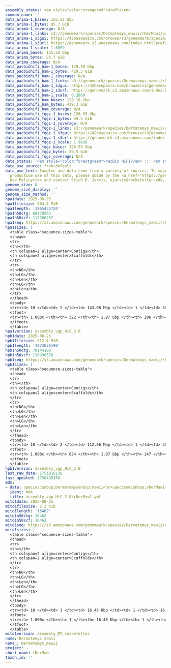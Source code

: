 ```yaml
---
assembly_status: <em style="color:orangered">Draft</em>
common_name: ''
data_arima-1_bases: 155.52 Gbp
data_arima-1_bytes: 85.7 GiB
data_arima-1_coverage: N/A
data_arima-1_links: s3://genomeark/species/Dermatemys_mawii/rDerMaw1/genomic_data/arima/<br>
data_arima-1_s3gui: https://42basepairs.com/browse/s3/genomeark/species/Dermatemys_mawii/rDerMaw1/genomic_data/arima/
data_arima-1_s3url: https://genomeark.s3.amazonaws.com/index.html?prefix=species/Dermatemys_mawii/rDerMaw1/genomic_data/arima/
data_arima-1_scale: 1.6899
data_arima_bases: 155.52 Gbp
data_arima_bytes: 85.7 GiB
data_arima_coverage: N/A
data_pacbiohifi_bam-1_bases: 129.18 Gbp
data_pacbiohifi_bam-1_bytes: 419.3 GiB
data_pacbiohifi_bam-1_coverage: N/A
data_pacbiohifi_bam-1_links: s3://genomeark/species/Dermatemys_mawii/rDerMaw1/genomic_data/pacbio_hifi/<br>
data_pacbiohifi_bam-1_s3gui: https://42basepairs.com/browse/s3/genomeark/species/Dermatemys_mawii/rDerMaw1/genomic_data/pacbio_hifi/
data_pacbiohifi_bam-1_s3url: https://genomeark.s3.amazonaws.com/index.html?prefix=species/Dermatemys_mawii/rDerMaw1/genomic_data/pacbio_hifi/
data_pacbiohifi_bam-1_scale: 0.2869
data_pacbiohifi_bam_bases: 129.18 Gbp
data_pacbiohifi_bam_bytes: 419.3 GiB
data_pacbiohifi_bam_coverage: N/A
data_pacbiohifi_fqgz-1_bases: 126.59 Gbp
data_pacbiohifi_fqgz-1_bytes: 59.5 GiB
data_pacbiohifi_fqgz-1_coverage: N/A
data_pacbiohifi_fqgz-1_links: s3://genomeark/species/Dermatemys_mawii/rDerMaw1/genomic_data/pacbio_hifi/<br>
data_pacbiohifi_fqgz-1_s3gui: https://42basepairs.com/browse/s3/genomeark/species/Dermatemys_mawii/rDerMaw1/genomic_data/pacbio_hifi/
data_pacbiohifi_fqgz-1_s3url: https://genomeark.s3.amazonaws.com/index.html?prefix=species/Dermatemys_mawii/rDerMaw1/genomic_data/pacbio_hifi/
data_pacbiohifi_fqgz-1_scale: 1.9816
data_pacbiohifi_fqgz_bases: 126.59 Gbp
data_pacbiohifi_fqgz_bytes: 59.5 GiB
data_pacbiohifi_fqgz_coverage: N/A
data_status: '<em style="color:forestgreen">PacBio HiFi</em> ::: <em style="color:forestgreen">Arima</em>'
data_use_source: from-default
data_use_text: Samples and data come from a variety of sources. To support fair and
  productive use of this data, please abide by the <a href="https://genome10k.soe.ucsc.edu/data-use-policies/">Data
  Use Policy</a> and contact Erich D. Jarvis, ejarvis@rockefeller.edu, with any questions.
genome_size: 0
genome_size_display: ''
genome_size_method: ''
hpa1date: 2025-08-25
hpa1filesize: 504.4 MiB
hpa1length: '1965435724'
hpa1n50ctg: 60170563
hpa1n50scf: 112986257
hpa1seq: https://s3.amazonaws.com/genomeark/species/Dermatemys_mawii/rDerMaw1/assembly_vgp_HiC_2.0/rDerMaw1.HiC.hap1.20250825.fasta.gz
hpa1sizes: |
  <table class="sequence-sizes-table">
  <thead>
  <tr>
  <th></th>
  <th colspan=2 align=center>Contigs</th>
  <th colspan=2 align=center>Scaffolds</th>
  </tr>
  <tr>
  <th>NG</th>
  <th>LG</th>
  <th>Len</th>
  <th>LG</th>
  <th>Len</th>
  </tr>
  </thead>
  <tbody>
  <tr><td> 10 </td><td> 2 </td><td> 143.08 Mbp </td><td> 1 </td><td> 302.73 Mbp </td></tr><tr><td> 20 </td><td> 3 </td><td> 133.22 Mbp </td><td> 2 </td><td> 227.12 Mbp </td></tr><tr><td> 30 </td><td> 5 </td><td> 93.34 Mbp </td><td> 3 </td><td> 172.35 Mbp </td></tr><tr><td> 40 </td><td> 8 </td><td> 70.57 Mbp </td><td> 4 </td><td> 116.33 Mbp </td></tr><tr style="background-color:#cccccc;"><td> 50 </td><td> 11 </td><td style="background-color:#88ff88;"> 60.17 Mbp </td><td> 6 </td><td style="background-color:#88ff88;"> 112.99 Mbp </td></tr><tr><td> 60 </td><td> 14 </td><td> 45.23 Mbp </td><td> 8 </td><td> 93.52 Mbp </td></tr><tr><td> 70 </td><td> 20 </td><td> 28.86 Mbp </td><td> 10 </td><td> 75.31 Mbp </td></tr><tr><td> 80 </td><td> 29 </td><td> 17.79 Mbp </td><td> 13 </td><td> 52.71 Mbp </td></tr><tr><td> 90 </td><td> 47 </td><td> 5.10 Mbp </td><td> 20 </td><td> 18.97 Mbp </td></tr><tr><td> 100 </td><td> 322 </td><td> 16.46 Kbp </td><td> 206 </td><td> 16.46 Kbp </td></tr></tbody>
  <tfoot>
  <tr><th> 1.000x </th><th> 322 </th><th> 1.97 Gbp </th><th> 206 </th><th> 1.97 Gbp </th></tr>
  </tfoot>
  </table>
hpa1version: assembly_vgp_HiC_2.0
hpb1date: 2025-08-25
hpb1filesize: 512.4 MiB
hpb1length: '1973636196'
hpb1n50ctg: 78144100
hpb1n50scf: 110990578
hpb1seq: https://s3.amazonaws.com/genomeark/species/Dermatemys_mawii/rDerMaw1/assembly_vgp_HiC_2.0/rDerMaw1.HiC.hap2.20250825.fasta.gz
hpb1sizes: |
  <table class="sequence-sizes-table">
  <thead>
  <tr>
  <th></th>
  <th colspan=2 align=center>Contigs</th>
  <th colspan=2 align=center>Scaffolds</th>
  </tr>
  <tr>
  <th>NG</th>
  <th>LG</th>
  <th>Len</th>
  <th>LG</th>
  <th>Len</th>
  </tr>
  </thead>
  <tbody>
  <tr><td> 10 </td><td> 2 </td><td> 112.06 Mbp </td><td> 1 </td><td> 303.28 Mbp </td></tr><tr><td> 20 </td><td> 4 </td><td> 109.64 Mbp </td><td> 2 </td><td> 227.65 Mbp </td></tr><tr><td> 30 </td><td> 6 </td><td> 102.12 Mbp </td><td> 3 </td><td> 172.61 Mbp </td></tr><tr><td> 40 </td><td> 8 </td><td> 88.01 Mbp </td><td> 4 </td><td> 115.28 Mbp </td></tr><tr style="background-color:#cccccc;"><td> 50 </td><td> 10 </td><td style="background-color:#88ff88;"> 78.14 Mbp </td><td> 6 </td><td style="background-color:#88ff88;"> 110.99 Mbp </td></tr><tr><td> 60 </td><td> 13 </td><td> 65.28 Mbp </td><td> 8 </td><td> 92.73 Mbp </td></tr><tr><td> 70 </td><td> 17 </td><td> 34.29 Mbp </td><td> 10 </td><td> 74.26 Mbp </td></tr><tr><td> 80 </td><td> 25 </td><td> 19.04 Mbp </td><td> 14 </td><td> 34.10 Mbp </td></tr><tr><td> 90 </td><td> 46 </td><td> 4.63 Mbp </td><td> 23 </td><td> 17.94 Mbp </td></tr><tr><td> 100 </td><td> 624 </td><td> 16.46 Kbp </td><td> 247 </td><td> 16.46 Kbp </td></tr></tbody>
  <tfoot>
  <tr><th> 1.000x </th><th> 624 </th><th> 1.97 Gbp </th><th> 247 </th><th> 1.97 Gbp </th></tr>
  </tfoot>
  </table>
hpb1version: assembly_vgp_HiC_2.0
last_raw_data: 1751916138
last_updated: 1756495356
mds:
- data: species:&nbsp;Dermatemys&nbsp;mawii<br>specimem:&nbsp;rDerMaw1<br>projects:<br>&nbsp;&nbsp;-&nbsp;vgp<br>assembled_by_group:&nbsp;Rockefeller<br>data_location:&nbsp;S3<br>release_to:&nbsp;S3<br>combine_for_curation:&nbsp;true<br>hap1:&nbsp;s3://genomeark/species/Dermatemys_mawii/rDerMaw1/assembly_vgp_HiC_2.0/rDerMaw1.HiC.hap1.20250825.fasta.gz<br>hap2:&nbsp;s3://genomeark/species/Dermatemys_mawii/rDerMaw1/assembly_vgp_HiC_2.0/rDerMaw1.HiC.hap2.20250825.fasta.gz<br>pretext_hap1:&nbsp;s3://genomeark/species/Dermatemys_mawii/rDerMaw1/assembly_vgp_HiC_2.0/evaluation/hap1/pretext/s2/rDerMaw1_hap1__s2_heatmap.pretext<br>pretext_hap2:&nbsp;s3://genomeark/species/Dermatemys_mawii/rDerMaw1/assembly_vgp_HiC_2.0/evaluation/hap2/pretext/s2/rDerMaw1_hap2__s2_heatmap.pretext<br>kmer_spectra_img:&nbsp;s3://genomeark/species/Dermatemys_mawii/rDerMaw1/assembly_vgp_HiC_2.0/evaluation/merqury/rDerMaw1_png/<br>pacbio_read_dir:&nbsp;s3://genomeark/species/Dermatemys_mawii/rDerMaw1/genomic_data/pacbio_hifi/<br>pacbio_read_type:&nbsp;hifi<br>hic_read_dir:&nbsp;s3://genomeark/species/Dermatemys_mawii/rDerMaw1/genomic_data/arima/<br>pipeline:<br>&nbsp;&nbsp;-&nbsp;hifiasm&nbsp;(v0.25.0+galaxy0)<br>&nbsp;&nbsp;-&nbsp;yahs&nbsp;(v1.2a.2+galaxy2)<br>&nbsp;&nbsp;-&nbsp;VGP0&nbsp;mitoHiFi&nbsp;workflow&nbsp;(v0.2.1)<br>&nbsp;&nbsp;-&nbsp;VGP1&nbsp;genomic&nbsp;profiling&nbsp;workflow&nbsp;(v0.3)<br>&nbsp;&nbsp;-&nbsp;VGP4&nbsp;HiFi&nbsp;HiC&nbsp;assembly&nbsp;workflow&nbsp;(v0.3.8)<br>&nbsp;&nbsp;-&nbsp;VGP8&nbsp;HiC&nbsp;scaffolding&nbsp;workflow&nbsp;(v2.0)<br>&nbsp;&nbsp;-&nbsp;FCS-GX&nbsp;decontamination&nbsp;workflow&nbsp;(ncbi_fcs_adaptor&nbsp;v0.5.0+galaxy0)<br>&nbsp;&nbsp;-&nbsp;Pre-curation&nbsp;worklfow&nbsp;(v1.0beta6)<br>notes:&nbsp;This&nbsp;was&nbsp;a&nbsp;Hifiasm-HiC&nbsp;assembly&nbsp;of&nbsp;rDerMaw1&nbsp;resulting&nbsp;in&nbsp;two&nbsp;haplotype&nbsp;assemblies.&nbsp;HiC&nbsp;data&nbsp;were&nbsp;generated&nbsp;using&nbsp;the&nbsp;Arima&nbsp;library&nbsp;prep&nbsp;kit,&nbsp;and&nbsp;require&nbsp;trimming&nbsp;the&nbsp;first&nbsp;5&nbsp;bp&nbsp;off&nbsp;from&nbsp;the&nbsp;5'&nbsp;end&nbsp;of&nbsp;both&nbsp;read&nbsp;files.&nbsp;The&nbsp;restriction&nbsp;enzymes&nbsp;used&nbsp;were&nbsp;the&nbsp;Arima&nbsp;v2&nbsp;kit,&nbsp;so&nbsp;the&nbsp;cutting&nbsp;sites&nbsp;are&nbsp;GATC,&nbsp;GANTC,&nbsp;CTNAG,&nbsp;TTAA.<br>
  ident: md4
  title: assembly_vgp_HiC_2.0/rDerMaw1.yml
mito1date: 2025-08-25
mito1filesize: 5.2 KiB
mito1length: '16462'
mito1n50ctg: 16462
mito1n50scf: 16462
mito1seq: https://s3.amazonaws.com/genomeark/species/Dermatemys_mawii/rDerMaw1/assembly_MT_rockefeller/rDerMaw1.MT.20250825.fasta.gz
mito1sizes: |
  <table class="sequence-sizes-table">
  <thead>
  <tr>
  <th></th>
  <th colspan=2 align=center>Contigs</th>
  <th colspan=2 align=center>Scaffolds</th>
  </tr>
  <tr>
  <th>NG</th>
  <th>LG</th>
  <th>Len</th>
  <th>LG</th>
  <th>Len</th>
  </tr>
  </thead>
  <tbody>
  <tr><td> 10 </td><td> 1 </td><td> 16.46 Kbp </td><td> 1 </td><td> 16.46 Kbp </td></tr><tr><td> 20 </td><td> 1 </td><td> 16.46 Kbp </td><td> 1 </td><td> 16.46 Kbp </td></tr><tr><td> 30 </td><td> 1 </td><td> 16.46 Kbp </td><td> 1 </td><td> 16.46 Kbp </td></tr><tr><td> 40 </td><td> 1 </td><td> 16.46 Kbp </td><td> 1 </td><td> 16.46 Kbp </td></tr><tr style="background-color:#cccccc;"><td> 50 </td><td> 1 </td><td style="background-color:#ff8888;"> 16.46 Kbp </td><td> 1 </td><td style="background-color:#ff8888;"> 16.46 Kbp </td></tr><tr><td> 60 </td><td> 1 </td><td> 16.46 Kbp </td><td> 1 </td><td> 16.46 Kbp </td></tr><tr><td> 70 </td><td> 1 </td><td> 16.46 Kbp </td><td> 1 </td><td> 16.46 Kbp </td></tr><tr><td> 80 </td><td> 1 </td><td> 16.46 Kbp </td><td> 1 </td><td> 16.46 Kbp </td></tr><tr><td> 90 </td><td> 1 </td><td> 16.46 Kbp </td><td> 1 </td><td> 16.46 Kbp </td></tr><tr><td> 100 </td><td> 1 </td><td> 16.46 Kbp </td><td> 1 </td><td> 16.46 Kbp </td></tr></tbody>
  <tfoot>
  <tr><th> 1.000x </th><th> 1 </th><th> 16.46 Kbp </th><th> 1 </th><th> 16.46 Kbp </th></tr>
  </tfoot>
  </table>
mito1version: assembly_MT_rockefeller
name: Dermatemys mawii
name_: Dermatemys_mawii
project: ~
short_name: rDerMaw
taxon_id: ''
---
```

